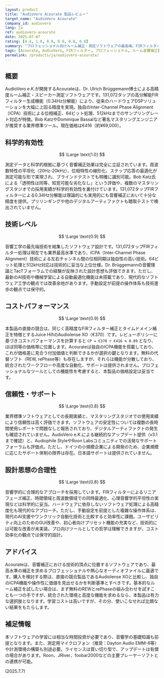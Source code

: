 ```yaml
---
layout: product
title: "AudioVero Acourate 製品レビュー"
target_name: "AudioVero Acourate"
company_id: audiovero
lang: ja
ref: audiovero-acourate
date: 2025-07-07
rating: [4.4, 1.0, 0.9, 0.9, 0.8, 0.8]
summary: "プロフェッショナル向けルーム補正・測定ソフトウェアの最高峰。FIRフィルター生成に加え、独自のICPA技術による高度な位相補正機能が特徴。Bob Katzなど著名エンジニアに支持される業界標準ツールの一つ。直接の競合であるAudiolense XOと比較しても遜色ない機能性を持ち、価格も妥当な範囲にある。"
tags: [Acourate, AudioVero, FIRフィルター, プロフェッショナル, ルーム音響補正]
permalink: /products/ja/audiovero-acourate/
---
```


## 概要

AudioVero e.K.が開発するAcourateは、Dr. Ulrich Brüggemann博士による高精度ルーム補正・スピーカー測定ソフトウェアです。131,072タップの高分解能FIRフィルター生成機能（0.34Hz分解能）により、従来のハードウェアDSPソリューションを大幅に上回る精度を実現。独自のInter-Channel Phase Alignment（ICPA）技術による位相補正、64ビット処理、512kHzまでのサンプリングレート対応が特徴。Bob KatzやDominique Bassalなど著名マスタリングエンジニアが推奨する業界標準ツール。現在価格は€416（約¥69,000）。

## 科学的有効性

$$ \Large \text{1.0} $$

測定データと科学的根拠に基づく音響補正効果は完全に立証されています。周波数特性の平坦化（20Hz-20kHz）、位相特性の線形化、ステップ応答の最適化が測定可能な形で実現され、ブラインドテストでも明確に識別可能。Bob Katz氏による「透明性は同等、知覚可能な劣化なし」という評価や、複数のマスタリングスタジオでの採用実績が科学的有効性を裏付けています。131,072タップFIRフィルターによる0.34Hz分解能は理論的にも実用的にも音響補正において十分な精度を提供。プリリンギングや他のデジタルアーティファクトも聴取テストで検出されていません。

## 技術レベル

$$ \Large \text{0.9} $$

音響工学の最先端技術を結集したソフトウェア設計です。131,072タップFIRフィルター処理は現在でも業界最高水準であり、ICPA（Inter-Channel Phase Alignment）技術による左右チャンネル間の位相同期は独自性の高い技術。64ビット処理と512kHz対応は技術的に妥当な上位仕様。Dr. Brüggemannの音響理論とTacTフォーラムでの経験が反映された設計思想も評価できます。ただし、最新のAI技術や機械学習による自動最適化機能は未搭載であり、現代的なソフトウェア工学の観点では改善余地があります。手動設定が前提の操作体系も技術進歩の観点では保守的。

## コストパフォーマンス

$$ \Large \text{0.9} $$

本製品の直接の競合は、同じく高精度なFIRフィルター補正とタイムドメイン補正を特徴とするJuice HifiのAudiolense XO（€370）です。レビューポリシーに基づきコストパフォーマンスを計算すると `CP = €370 ÷ €416 ≒ 0.89` となり、ほぼ同等の価格帯に位置します。Acourateは独自のICPA機能を搭載しており、これが価格差に見合う付加価値と判断できるかが選択の鍵となります。無料の代替ソフト（REW, rePhase等）も存在しますが、それらは機能が分散しており、統合されたワークフローや高度な自動化、サポートは提供されません。プロフェッショナルなツールとしての機能性を考慮すると、本製品の価格設定は妥当です。

## 信頼性・サポート

$$ \Large \text{0.8} $$

業界標準ソフトウェアとしての長期実績と、マスタリングスタジオでの使用実績により信頼性は高く評価できます。ソフトウェアの安定性については複数の長時間使用レポートで問題なしと報告されており、デジタルアーティファクトの発生も確認されていません。AudioVero e.K.による継続的なアップデート提供（v3.1まで確認）と、Audiophile StyleやRoon Labsコミュニティでの活発なサポートフォーラムも評価点。ただし、ドイツの小規模企業による開発のため、企業規模に応じたサポート体制の限界は存在。日本語サポートは提供されていません。

## 設計思想の合理性

$$ \Large \text{0.8} $$

音響学的に合理的なアプローチを採用しています。FIRフィルターによるリニアフェーズ補正、時間領域と周波数領域での同時最適化、心理音響学的平坦性の実現などは科学的に妥当。ハードウェアに依存しないソフトウェア処理による高精度化も現代的なアプローチ。ただし、手動設定を前提とした複雑な操作体系は、現代のAI支援やワンクリック自動化技術と比較すると効率性に課題。ユーザビリティ向上のためのGUI改善や、初心者向けプリセット機能の充実など、技術的には可能な改善が未実装。プロ向けツールとしての哲学は理解できますが、コスト効率化の観点では保守的設計。

## アドバイス

Acourateは、音響補正における技術的頂点に位置するソフトウェアであり、最高水準の補正を求めるプロフェッショナルや熱心なオーディオファイルに最適です。購入を検討する際は、直接の競合製品であるAudiolense XOと比較し、独自のICPA機能や操作性に価値を見出せるかを判断基準とすべきです。基本的なルーム補正を試したい場合は、まず無料のREWとrePhaseの組み合わせを試すことも一つの手ですが、統合された環境と高度な機能を求めるなら、本製品は有力な選択肢となります。学習コストは高いですが、その分、使いこなせれば比類ない結果をもたらします。

## 補足情報

本ソフトウェアの学習には相当な時間投資が必要であり、音響学の基礎知識も前提となります。また、測定用マイクロフォン（推奨：Dayton Audio EMM-6等）や計測環境の構築も別途必要。ライセンスは買い切り型で、アップデートは有償の場合があります。Roon、JRiver、foobar2000などの主要プレーヤーソフトとの連携が可能。

(2025.7.7)